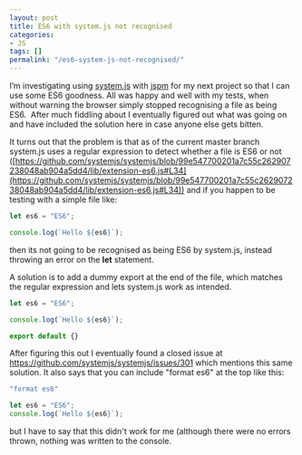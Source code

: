 ```yaml
---
layout: post
title: ES6 with system.js not recognised
categories:
- JS
tags: []
permalink: "/es6-system-js-not-recognised/"
---
```


I’m investigating using [system.js](https://github.com/systemjs/systemjs) with [jspm](http://jspm.io/) for my next project so that I can use some ES6 goodness. All was happy and well with my tests, when without warning the browser simply stopped recognising a file as being ES6.  After much fiddling about I eventually figured out what was going on and have included the solution here in case anyone else gets bitten.

It turns out that the problem is that as of the current master branch system.js uses a regular expression to detect whether a file is ES6 or not ([https://github.com/systemjs/systemjs/blob/99e547700201a7c55c262907238048ab904a5dd4/lib/extension-es6.js#L34](https://github.com/systemjs/systemjs/blob/99e547700201a7c55c262907238048ab904a5dd4/lib/extension-es6.js#L34)) and if you happen to be testing with a simple file like:

```js
let es6 = "ES6";

console.log(`Hello ${es6}`);
```

then its not going to be recognised as being ES6 by system.js, instead throwing an error on the **let** statement.

A solution is to add a dummy export at the end of the file, which matches the regular expression and lets system.js work as intended.

```js
let es6 = "ES6";

console.log(`Hello ${es6}`);

export default {}
```

After figuring this out I eventually found a closed issue at https://github.com/systemjs/systemjs/issues/301 which mentions this same solution. It also says that you can include "format es6" at the top like this:

```js
"format es6"

let es6 = "ES6";
console.log(`Hello ${es6}`);
```

but I have to say that this didn't work for me (although there were no errors thrown, nothing was written to the console.
